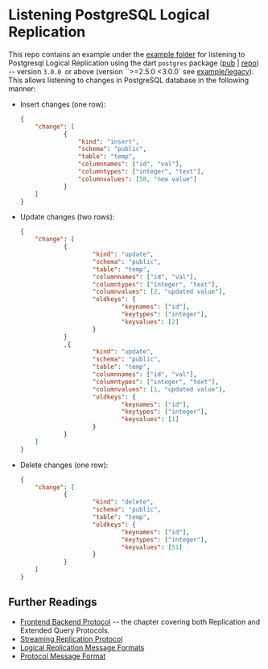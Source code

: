 # Listening PostgreSQL Logical Replication

This repo contains an example under the [example folder](/example/) for listening to Postgresql Logical Replication using the dart `postgres` package ([pub] | [repo]) -- version `3.0.0 `or above (version ``>=2.5.0 <3.0.0` see [example/legacy](/example/legacy)). This allows listening to changes in PostgreSQL database in the following manner:

[repo]: https://github.com/isoos/postgresql-dart
[pub]: https://pub.dev/packages/postgres

- Insert changes (one row):
    ```json
    {
        "change": [
                {
                    "kind": "insert",
                    "schema": "public",
                    "table": "temp",
                    "columnnames": ["id", "val"],
                    "columntypes": ["integer", "text"],
                    "columnvalues": [58, "new value"]
                }
        ]
    }
    ```

- Update changes (two rows):
    ```json
    {
        "change": [
                {
                        "kind": "update",
                        "schema": "public",
                        "table": "temp",
                        "columnnames": ["id", "val"],
                        "columntypes": ["integer", "text"],
                        "columnvalues": [2, "updated value"],
                        "oldkeys": {
                                "keynames": ["id"],
                                "keytypes": ["integer"],
                                "keyvalues": [2]
                        }
                }
                ,{
                        "kind": "update",
                        "schema": "public",
                        "table": "temp",
                        "columnnames": ["id", "val"],
                        "columntypes": ["integer", "text"],
                        "columnvalues": [1, "updated value"],
                        "oldkeys": {
                                "keynames": ["id"],
                                "keytypes": ["integer"],
                                "keyvalues": [1]
                        }
                }
        ]
    }
    ```


- Delete changes (one row):
    ```json 
    {
        "change": [
                {
                        "kind": "delete",
                        "schema": "public",
                        "table": "temp",
                        "oldkeys": {
                                "keynames": ["id"],
                                "keytypes": ["integer"],
                                "keyvalues": [51]
                        }
                }
        ]
    }
    ```



## Further Readings
- [Frontend Backend Protocol](https://www.postgresql.org/docs/current/protocol.html) -- the chapter covering both Replication and Extended Query Protocols. 
- [Streaming Replication Protocol](https://www.postgresql.org/docs/current/protocol-replication.html)
- [Logical Replication Message Formats](https://www.postgresql.org/docs/current/protocol-logicalrep-message-formats.html)
- [Protocol Message Format](https://www.postgresql.org/docs/current/protocol-message-formats.html)